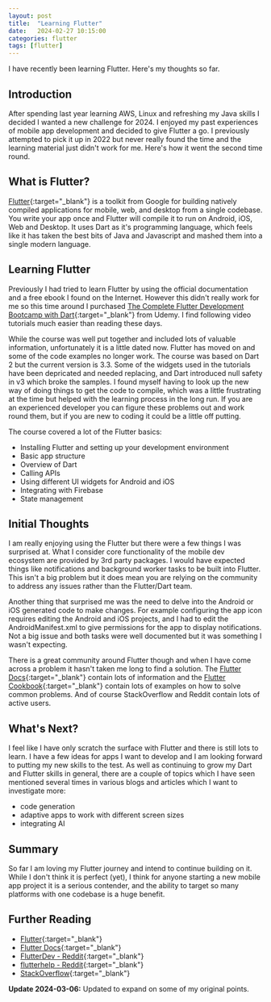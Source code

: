 ```yaml
---
layout: post
title:  "Learning Flutter"
date:   2024-02-27 10:15:00
categories: flutter
tags: [flutter]
---
```


I have recently been learning Flutter.  Here's my thoughts so far.
<!--more-->

## Introduction
After spending last year learning AWS, Linux and refreshing my Java skills I decided I wanted a new challenge for 2024.  I enjoyed my past experiences of mobile app development and decided to give Flutter a go.  I previously attempted to pick it up in 2022 but never really found the time and the learning material just didn't work for me.  Here's how it went the second time round.

## What is Flutter?
[Flutter](https://flutter.dev/){:target="_blank"} is a toolkit from Google for building natively compiled applications for mobile, web, and desktop from a single codebase. You write your app once and Flutter will compile it to run on Android, iOS, Web and Desktop.  It uses Dart as it's programming language, which feels like it has taken the best bits of Java and Javascript and mashed them into a single modern language.  

## Learning Flutter
Previously I had tried to learn Flutter by using the official documentation and a free ebook I found on the Internet.  However this didn't really work for me so this time around I purchased [The Complete Flutter Development Bootcamp with Dart](https://www.udemy.com/course/flutter-bootcamp-with-dart/){:target="_blank"} from Udemy.  I find following video tutorials much easier than reading these days.  

While the course was well put together and included lots of valuable information, unfortunately it is a little dated now.  Flutter has moved on and some of the code examples no longer work.  The course was based on Dart 2 but the current version is 3.3.  Some of the widgets used in the tutorials have been depricated and needed replacing, and Dart introduced null safety in v3 which broke the samples.  I found myself having to look up the new way of doing things to get the code to compile, which was a little frustrating at the time but helped with the learning process in the long run.  If you are an experienced developer you can figure these problems out and work round them, but if you are new to coding it could be a little off putting.

The course covered a lot of the Flutter basics:
- Installing Flutter and setting up your development environment
- Basic app structure
- Overview of Dart
- Calling APIs
- Using different UI widgets for Android and iOS
- Integrating with Firebase
- State management

## Initial Thoughts
I am really enjoying using the Flutter but there were a few things I was surprised at.  What I consider core functionality of the mobile dev ecosystem are provided by 3rd party packages.  I would have expected things like notifications and background worker tasks to be built into Flutter.  This isn't a big problem but it does mean you are relying on the community to address any issues rather than the Flutter/Dart team.  

Another thing that surprised me was the need to delve into the Android or iOS generated code to make changes.  For example configuring the app icon requires editing the Android and iOS projects, and I had to edit the AndroidManifest.xml to give permissions for the app to display notifications.  Not a big issue and both tasks were well documented but it was something I wasn't expecting.

There is a great community around Flutter though and when I have come across a problem it hasn't taken me long to find a solution.  The [Flutter Docs](https://docs.flutter.dev/){:target="_blank"} contain lots of information and the [Flutter Cookbook](https://docs.flutter.dev/cookbook){:target="_blank"} contain lots of examples on how to solve common problems.  And of course StackOverflow and Reddit contain lots of active users.

## What's Next?
I feel like I have only scratch the surface with Flutter and there is still lots to learn.  I have a few ideas for apps I want to develop and I am looking forward to putting my new skills to the test.  As well as continuing to grow my Dart and Flutter skills in general, there are a couple of topics which I have seen mentioned several times in various blogs and articles which I want to investigate more:
- code generation
- adaptive apps to work with different screen sizes
- integrating AI

## Summary
So far I am loving my Flutter journey and intend to continue building on it.  While I don't think it is perfect (yet), I think for anyone starting a new mobile app project it is a serious contender, and the ability to target so many platforms with one codebase is a huge benefit.

## Further Reading
- [Flutter](https://flutter.dev/){:target="_blank"}
- [Flutter Docs](https://docs.flutter.dev/){:target="_blank"}
- [FlutterDev - Reddit](https://www.reddit.com/r/FlutterDev/){:target="_blank"}
- [flutterhelp - Reddit](https://www.reddit.com/r/flutterhelp/){:target="_blank"}
- [StackOverflow](https://stackoverflow.com/questions/tagged/flutter){:target="_blank"}

**Update 2024-03-06:** Updated to expand on some of my original points.